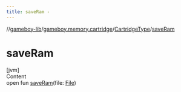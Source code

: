```yaml
---
title: saveRam -
---
```

//[gameboy-lib](../../index.md)/[gameboy.memory.cartridge](../index.md)/[CartridgeType](index.md)/[saveRam](save-ram.md)



# saveRam  
[jvm]  
Content  
open fun [saveRam](save-ram.md)(file: [File](https://docs.oracle.com/javase/8/docs/api/java/io/File.html))  



